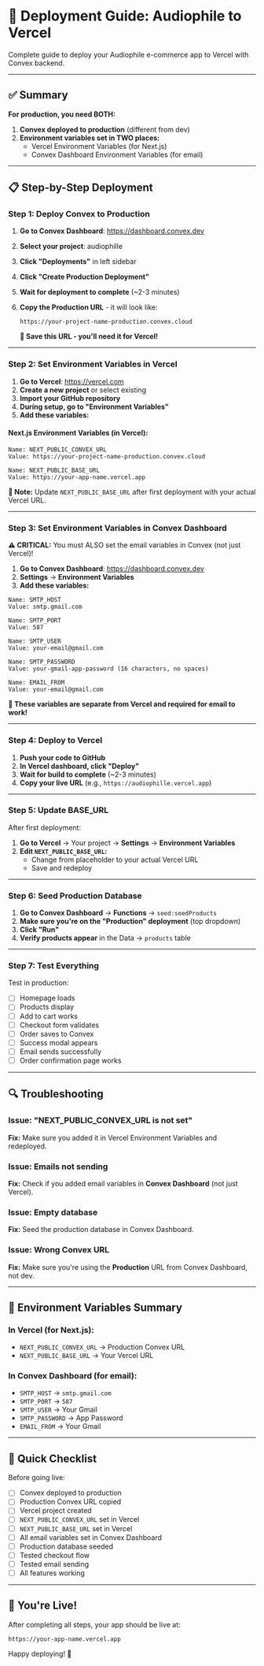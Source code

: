 # 🚀 Deployment Guide: Audiophile to Vercel

Complete guide to deploy your Audiophile e-commerce app to Vercel with Convex backend.

---

## ✅ Summary

**For production, you need BOTH:**
1. **Convex deployed to production** (different from dev)
2. **Environment variables set in TWO places:**
   - Vercel Environment Variables (for Next.js)
   - Convex Dashboard Environment Variables (for email)

---

## 📋 Step-by-Step Deployment

### Step 1: Deploy Convex to Production

1. **Go to Convex Dashboard**: https://dashboard.convex.dev
2. **Select your project**: audiophille
3. **Click "Deployments"** in left sidebar
4. **Click "Create Production Deployment"**
5. **Wait for deployment to complete** (~2-3 minutes)
6. **Copy the Production URL** - it will look like:
   ```
   https://your-project-name-production.convex.cloud
   ```
   
   **📝 Save this URL - you'll need it for Vercel!**

---

### Step 2: Set Environment Variables in Vercel

1. **Go to Vercel**: https://vercel.com
2. **Create a new project** or select existing
3. **Import your GitHub repository**
4. **During setup, go to "Environment Variables"**
5. **Add these variables:**

#### Next.js Environment Variables (in Vercel):

```
Name: NEXT_PUBLIC_CONVEX_URL
Value: https://your-project-name-production.convex.cloud
```

```
Name: NEXT_PUBLIC_BASE_URL
Value: https://your-app-name.vercel.app
```

**📝 Note:** Update `NEXT_PUBLIC_BASE_URL` after first deployment with your actual Vercel URL.

---

### Step 3: Set Environment Variables in Convex Dashboard

**⚠️ CRITICAL:** You must ALSO set the email variables in Convex (not just Vercel)!

1. **Go to Convex Dashboard**: https://dashboard.convex.dev
2. **Settings** → **Environment Variables**
3. **Add these variables:**

```
Name: SMTP_HOST
Value: smtp.gmail.com
```

```
Name: SMTP_PORT
Value: 587
```

```
Name: SMTP_USER
Value: your-email@gmail.com
```

```
Name: SMTP_PASSWORD
Value: your-gmail-app-password (16 characters, no spaces)
```

```
Name: EMAIL_FROM
Value: your-email@gmail.com
```

**📝 These variables are separate from Vercel and required for email to work!**

---

### Step 4: Deploy to Vercel

1. **Push your code to GitHub**
2. **In Vercel dashboard, click "Deploy"**
3. **Wait for build to complete** (~2-3 minutes)
4. **Copy your live URL** (e.g., `https://audiophille.vercel.app`)

---

### Step 5: Update BASE_URL

After first deployment:

1. **Go to Vercel** → Your project → **Settings** → **Environment Variables**
2. **Edit `NEXT_PUBLIC_BASE_URL`:**
   - Change from placeholder to your actual Vercel URL
   - Save and redeploy

---

### Step 6: Seed Production Database

1. **Go to Convex Dashboard** → **Functions** → `seed:seedProducts`
2. **Make sure you're on the "Production" deployment** (top dropdown)
3. **Click "Run"**
4. **Verify products appear** in the Data → `products` table

---

### Step 7: Test Everything

Test in production:

- [ ] Homepage loads
- [ ] Products display
- [ ] Add to cart works
- [ ] Checkout form validates
- [ ] Order saves to Convex
- [ ] Success modal appears
- [ ] Email sends successfully
- [ ] Order confirmation page works

---

## 🔍 Troubleshooting

### Issue: "NEXT_PUBLIC_CONVEX_URL is not set"
**Fix:** Make sure you added it in Vercel Environment Variables and redeployed.

### Issue: Emails not sending
**Fix:** Check if you added email variables in **Convex Dashboard** (not just Vercel).

### Issue: Empty database
**Fix:** Seed the production database in Convex Dashboard.

### Issue: Wrong Convex URL
**Fix:** Make sure you're using the **Production** URL from Convex Dashboard, not dev.

---

## 📝 Environment Variables Summary

### In Vercel (for Next.js):
- `NEXT_PUBLIC_CONVEX_URL` → Production Convex URL
- `NEXT_PUBLIC_BASE_URL` → Your Vercel URL

### In Convex Dashboard (for email):
- `SMTP_HOST` → `smtp.gmail.com`
- `SMTP_PORT` → `587`
- `SMTP_USER` → Your Gmail
- `SMTP_PASSWORD` → App Password
- `EMAIL_FROM` → Your Gmail

---

## 🎯 Quick Checklist

Before going live:

- [ ] Convex deployed to production
- [ ] Production Convex URL copied
- [ ] Vercel project created
- [ ] `NEXT_PUBLIC_CONVEX_URL` set in Vercel
- [ ] `NEXT_PUBLIC_BASE_URL` set in Vercel
- [ ] All email variables set in Convex Dashboard
- [ ] Production database seeded
- [ ] Tested checkout flow
- [ ] Tested email sending
- [ ] All features working

---

## 🚀 You're Live!

After completing all steps, your app should be live at:
```
https://your-app-name.vercel.app
```

Happy deploying! 🎉


